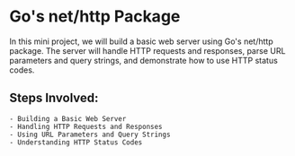 # Go's net/http Package

In this mini project, we will build a basic web server using Go's net/http package. The server will handle HTTP requests and responses, parse URL parameters and query strings, and demonstrate how to use HTTP status codes.

## Steps Involved:
    - Building a Basic Web Server
    - Handling HTTP Requests and Responses
    - Using URL Parameters and Query Strings
    - Understanding HTTP Status Codes
